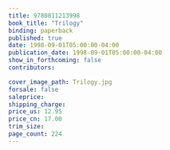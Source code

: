 ```yaml
---
title: 9780811213998
book_title: "Trilogy"
binding: paperback
published: true
date: 1998-09-01T05:00:00-04:00
publication_date: 1998-09-01T05:00:00-04:00
show_in_forthcoming: false
contributors:

cover_image_path: Trilogy.jpg
forsale: false
saleprice:
shipping_charge:
price_us: 12.95
price_cn: 17.00
trim_size:
page_count: 224
---
```


